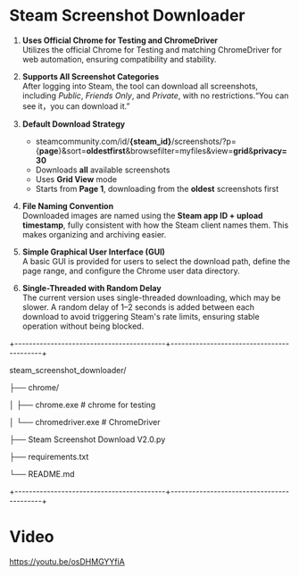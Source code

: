 # Steam Screenshot Downloader

1. **Uses Official Chrome for Testing and ChromeDriver**  
   Utilizes the official Chrome for Testing and matching ChromeDriver for web automation, ensuring compatibility and stability.

2. **Supports All Screenshot Categories**  
   After logging into Steam, the tool can download all screenshots, including *Public*, *Friends Only*, and *Private*, with no restrictions.“You can see it，you can download it.”

3. **Default Download Strategy**  
   - steamcommunity.com/id/**{steam_id}**/screenshots/?p={**page**}&sort=**oldestfirst**&browsefilter=myfiles&view=**grid**&**privacy=30**
   - Downloads **all** available screenshots  
   - Uses **Grid View** mode
   - Starts from **Page 1**, downloading from the **oldest** screenshots first  

4. **File Naming Convention**  
   Downloaded images are named using the **Steam app ID + upload timestamp**, fully consistent with how the Steam client names them. This makes organizing and archiving easier.

5. **Simple Graphical User Interface (GUI)**  
   A basic GUI is provided for users to select the download path, define the page range, and configure the Chrome user data directory.

6. **Single-Threaded with Random Delay**  
   The current version uses single-threaded downloading, which may be slower. A random delay of 1–2 seconds is added between each download to avoid triggering Steam's rate limits, ensuring stable operation without being blocked.

+------------------------------------------+------------------------------------------+

steam_screenshot_downloader/

├── chrome/

│ ├── chrome.exe # chrome for testing

│ └── chromedriver.exe #  ChromeDriver

├── Steam Screenshot Download V2.0.py 

├── requirements.txt 

└── README.md

+------------------------------------------+------------------------------------------+

# Video
https://youtu.be/osDHMGYYfiA

